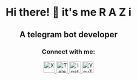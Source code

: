 <h1 align="center">
  <b>Hi there! 👋 it's me R A Z i</b>
  <h2 align="center">
     <b>A telegram bot developer</b>

<h3 align="center">Connect with me:</h3>
<p align="center">
  <a href="http://x.com/MeeRazi" target="_blank">
    <img src="https://raw.githubusercontent.com/rahuldkjain/github-profile-readme-generator/master/src/images/icons/Social/twitter.svg" alt="X" height="30" width="30" />
  </a>
  <a href="https://t.me/MeeRazi" target="_blank">
    <img src="https://raw.githubusercontent.com/MeeRazi/MeeRazi/main/assets/telegram-logo-svgrepo-com.svg" alt="Telegram" height="30" width="30" />
  </a>
  <a href="https://instagram.com/Mee.Razi" target="_blank">
    <img src="https://raw.githubusercontent.com/rahuldkjain/github-profile-readme-generator/master/src/images/icons/Social/instagram.svg" alt="Instagram" height="30" width="30" />
  </a>
  <a href="https://youtube.com/@MaybeRazi" target="_blank">
    <img src="https://raw.githubusercontent.com/rahuldkjain/github-profile-readme-generator/master/src/images/icons/Social/youtube.svg" alt="YouTube" height="30" width="30" />
  </a>
</p>
